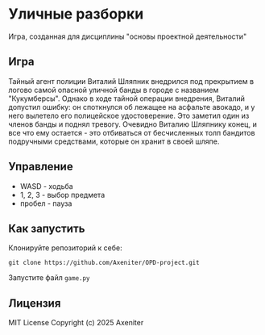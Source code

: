 # Уличные разборки

Игра, созданная для дисциплины "основы проектной деятельности"
## Игра
Тайный агент полиции Виталий Шляпник внедрился под прекрытием в логово самой опасной уличной банды в городе с названием "Кукумберсы". Однако в ходе тайной операции внедрения, Виталий допустил ошибку: он споткнулся об лежащее на асфальте авокадо, и у него вылетело его полицейское удостоверение. Это заметил один из членов банды и поднял тревогу. Очевидно Виталию Шляпнику конец, и все что ему остается - это отбиваться от бесчисленных толп бандитов подручными средствами, которые он хранит в своей шляпе.
## Управление
- WASD - ходьба
- 1, 2, 3 - выбор предмета
- пробел - пауза
## Как запустить
Клонируйте репозиторий к себе:
```
git clone https://github.com/Axeniter/OPD-project.git
```
Запустите файл `game.py`
## Лицензия
MIT License
Copyright (c) 2025 Axeniter